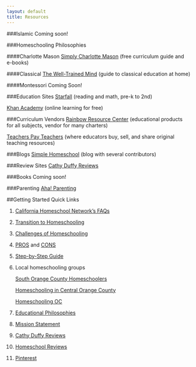 ```yaml
---
layout: default
title: Resources
---
```


###Islamic
Coming soon!

###Homeschooling Philosophies



####Charlotte Mason
[Simply Charlotte Mason](http://simplycharlottemason.com) (free curriculum guide and e-books)



####Classical
[The Well-Trained Mind](http://www.welltrainedmind.com) (guide to classical education at home)



####Montessori
Coming Soon!

###Education Sites
[Starfall](www.starfall.com) (reading and math, pre-k to 2nd)

[Khan Academy](https://www.khanacademy.org) (online learning for free)

###Curriculum Vendors
[Rainbow Resource Center](https://www.rainbowresource.com) (educational products for all subjects, vendor for many charters)

[Teachers Pay Teachers](http://www.teacherspayteachers.com) (where educators buy, sell, and share original teaching resources)

###Blogs
[Simple Homeschool](http://simplehomeschool.net) (blog with several contributors)

###Review Sites
[Cathy Duffy Reviews](http://cathyduffyreviews.com)

###Books
Coming soon!

###Parenting
[Aha! Parenting](http://www.ahaparenting.com)

##Getting Started Quick Links

1. [California Homeschool Network’s FAQs](http://www.californiahomeschool.net/howTo/faq.htm )
2. [Transition to Homeschooling](http://blog.babygizmo.com/2014/03/10-things-homeschooling-mom-miss-traditional-school/)
3. [Challenges of Homeschooling](http://blog.babygizmo.com/2014/05/top-six-challenges-homeschooling/)
4. [PROS](http://www.weirdunsocializedhomeschoolers.com/homeschooling-pros-and-cons-part-2/#content) and [CONS](http://www.weirdunsocializedhomeschoolers.com/homeschooling-pros-and-cons/#content)
5. [Step-by-Step Guide](http://californiahomeschool.net/howTo/pdf/CHNJTF2012_13.pdf)
6. Local homeschooling groups
    
     [South Orange County Homeschoolers](https://groups.yahoo.com/neo/groups/SOC_homeschoolers/info)
    
     [Homeschooling in Central Orange County](https://groups.yahoo.com/neo/groups/HomeschoolingCOC/info)
    
     [Homeschooling OC](https://www.facebook.com/groups/145331013676/)
7. [Educational Philosophies](http://simplehomeschool.net/educational-philosophies-defined-part-i/)
8. [Mission Statement](http://www.mariannesunderland.com/2013/04/why-homeschool-how-to-make-a-homeschool-mission-statement/)
9. [Cathy Duffy Reviews](http://cathyduffyreviews.com)
10. [Homeschool Reviews](http://www.homeschoolreviews.com)
11. [Pinterest](http://www.pinterest.com/search/pins/?q=homeschool%20room)



